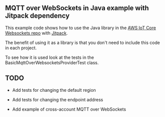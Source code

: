 MQTT over WebSockets in Java example with Jitpack dependency
------------------------------------------------------------

This example code shows how to use the Java library in the [AWS IoT Core Websockets repo](https://github.com/awslabs/aws-iot-core-websockets) with [Jitpack](https://jitpack.io/#awslabs/aws-iot-core-websockets).

The benefit of using it as a library is that you don't need to include this code in each project.

To see how it is used look at the tests in the BasicMqttOverWebsocketsProviderTest class.

TODO
----

- Add tests for changing the default region

- Add tests for changing the endpoint address

- Add example of cross-account MQTT over WebSockets
